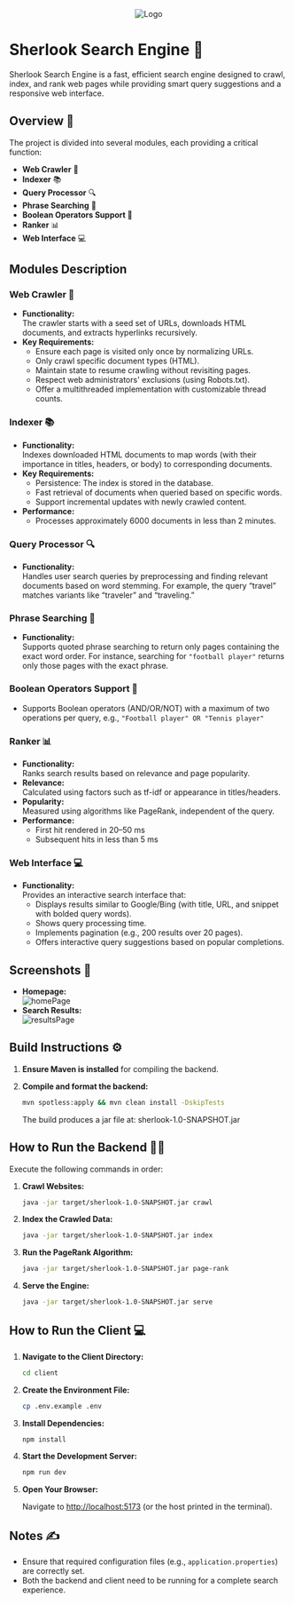 <div align="center">
  <img src="https://github.com/user-attachments/assets/86f89cb6-9fc0-4157-86a0-ceb8c1d0850f" alt="Logo" />
</div>

# Sherlook Search Engine 🔎

Sherlook Search Engine is a fast, efficient search engine designed to crawl, index, and rank web pages while providing smart query suggestions and a responsive web interface.

## Overview 🚀

The project is divided into several modules, each providing a critical function:

-   **Web Crawler** 🤖
-   **Indexer** 📚
-   **Query Processor** 🔍
-   **Phrase Searching** 📝
-   **Boolean Operators Support 🔀**
-   **Ranker** 📊
-   **Web Interface** 💻

## Modules Description

### Web Crawler 🤖

-   **Functionality:**  
    The crawler starts with a seed set of URLs, downloads HTML documents, and extracts hyperlinks recursively.
-   **Key Requirements:**
    -   Ensure each page is visited only once by normalizing URLs.
    -   Only crawl specific document types (HTML).
    -   Maintain state to resume crawling without revisiting pages.
    -   Respect web administrators' exclusions (using Robots.txt).
    -   Offer a multithreaded implementation with customizable thread counts.

### Indexer 📚

-   **Functionality:**  
    Indexes downloaded HTML documents to map words (with their importance in titles, headers, or body) to corresponding documents.
-   **Key Requirements:**
    -   Persistence: The index is stored in the database.
    -   Fast retrieval of documents when queried based on specific words.
    -   Support incremental updates with newly crawled content.
-   **Performance:**
    -  Processes approximately 6000 documents in less than 2 minutes.

### Query Processor 🔍

-   **Functionality:**  
    Handles user search queries by preprocessing and finding relevant documents based on word stemming. For example, the query “travel” matches variants like “traveler” and “traveling.”

### Phrase Searching 📝

-   **Functionality:**  
    Supports quoted phrase searching to return only pages containing the exact word order. For instance, searching for `"football player"` returns only those pages with the exact phrase.

### Boolean Operators Support 🔀

  - Supports Boolean operators (AND/OR/NOT) with a maximum of two operations per query, e.g., `"Football player" OR "Tennis player"`

### Ranker 📊

-   **Functionality:**  
    Ranks search results based on relevance and page popularity.
-   **Relevance:**  
    Calculated using factors such as tf-idf or appearance in titles/headers.
-   **Popularity:**  
    Measured using algorithms like PageRank, independent of the query.
-   **Performance:**
      -   First hit rendered in 20–50 ms
      -   Subsequent hits in less than 5 ms

### Web Interface 💻

-   **Functionality:**  
    Provides an interactive search interface that:
    -   Displays results similar to Google/Bing (with title, URL, and snippet with bolded query words).
    -   Shows query processing time.
    -   Implements pagination (e.g., 200 results over 20 pages).
    -   Offers interactive query suggestions based on popular completions.
 
## Screenshots 📸

-   **Homepage:**  
    ![homePage](https://github.com/user-attachments/assets/a9262c51-b15d-44ba-b797-7b5035ecafa9)
-   **Search Results:**  
    ![resultsPage](https://github.com/user-attachments/assets/02888c72-cf7d-46b3-98fc-d4e0760de0a0)

## Build Instructions ⚙️

1. **Ensure Maven is installed** for compiling the backend.
2. **Compile and format the backend:**

    ```sh
    mvn spotless:apply && mvn clean install -DskipTests
    ```

    The build produces a jar file at: sherlook-1.0-SNAPSHOT.jar

## How to Run the Backend 🏃‍♂️

Execute the following commands in order:

1. **Crawl Websites:**

    ```sh
    java -jar target/sherlook-1.0-SNAPSHOT.jar crawl
    ```

2. **Index the Crawled Data:**

    ```sh
    java -jar target/sherlook-1.0-SNAPSHOT.jar index
    ```

3. **Run the PageRank Algorithm:**

    ```sh
    java -jar target/sherlook-1.0-SNAPSHOT.jar page-rank
    ```

4. **Serve the Engine:**

    ```sh
    java -jar target/sherlook-1.0-SNAPSHOT.jar serve
    ```

## How to Run the Client 💻

1. **Navigate to the Client Directory:**

    ```sh
    cd client
    ```

2. **Create the Environment File:**

    ```sh
    cp .env.example .env
    ```

3. **Install Dependencies:**

    ```sh
    npm install
    ```

4. **Start the Development Server:**

    ```sh
    npm run dev
    ```

5. **Open Your Browser:**

    Navigate to [http://localhost:5173](http://localhost:5173) (or the host printed in the terminal).

## Notes ✍️

-   Ensure that required configuration files (e.g., `application.properties`) are correctly set.
-   Both the backend and client need to be running for a complete search experience.
